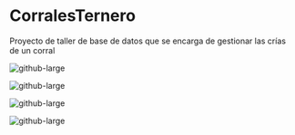 ﻿# CorralesTernero

Proyecto de taller de base de datos que se encarga de gestionar las crías de un corral

![github-large](https://github.com/urielexis64/CorralesTernero/blob/55ced6e9d09c33e1ed7e186a63f9fd3ac26ed28f/ScreenShots/Versi%C3%B3n%200.35/Screenshot_1.png)


![github-large](https://github.com/urielexis64/CorralesTernero/blob/55ced6e9d09c33e1ed7e186a63f9fd3ac26ed28f/ScreenShots/Versi%C3%B3n%200.35/Screenshot_2.png)

![github-large](https://github.com/urielexis64/CorralesTernero/blob/55ced6e9d09c33e1ed7e186a63f9fd3ac26ed28f/ScreenShots/Versi%C3%B3n%200.35/Screenshot_3.png)

![github-large](https://github.com/urielexis64/CorralesTernero/blob/55ced6e9d09c33e1ed7e186a63f9fd3ac26ed28f/ScreenShots/Versi%C3%B3n%200.35/Screenshot_4.png)
